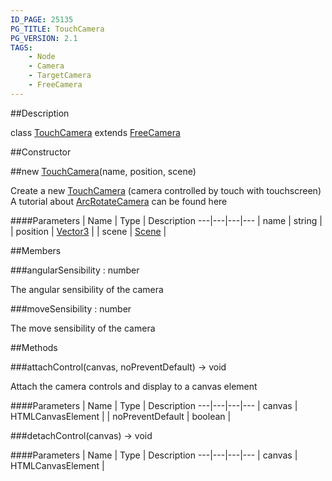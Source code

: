 ```yaml
---
ID_PAGE: 25135
PG_TITLE: TouchCamera
PG_VERSION: 2.1
TAGS:
    - Node
    - Camera
    - TargetCamera
    - FreeCamera
---
```

##Description

class [TouchCamera](/classes/2.2-alpha/TouchCamera) extends [FreeCamera](/classes/2.2-alpha/FreeCamera)



##Constructor

##new [TouchCamera](/classes/2.2-alpha/TouchCamera)(name, position, scene)

Create a new [TouchCamera](/classes/2.2-alpha/TouchCamera) (camera controlled by touch with touchscreen)
A tutorial about [ArcRotateCamera](/classes/2.2-alpha/ArcRotateCamera) can be found here

####Parameters
 | Name | Type | Description
---|---|---|---
 | name | string | 
 | position | [Vector3](/classes/2.2-alpha/Vector3) | 
 | scene | [Scene](/classes/2.2-alpha/Scene) | 

##Members

###angularSensibility : number

The angular sensibility of the camera

###moveSensibility : number

The move sensibility of the camera

##Methods

###attachControl(canvas, noPreventDefault) &rarr; void

Attach the camera controls and display to a canvas element

####Parameters
 | Name | Type | Description
---|---|---|---
 | canvas | HTMLCanvasElement | 
 | noPreventDefault | boolean | 

###detachControl(canvas) &rarr; void



####Parameters
 | Name | Type | Description
---|---|---|---
 | canvas | HTMLCanvasElement | 

